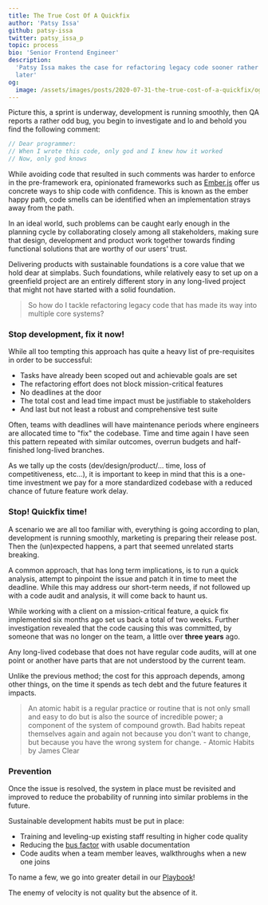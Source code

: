 ```yaml
---
title: The True Cost Of A Quickfix
author: 'Patsy Issa'
github: patsy-issa
twitter: patsy_issa_p
topic: process
bio: 'Senior Frontend Engineer'
description:
  'Patsy Issa makes the case for refactoring legacy code sooner rather than
  later'
og:
  image: /assets/images/posts/2020-07-31-the-true-cost-of-a-quickfix/og-image.png
---
```


Picture this, a sprint is underway, development is running smoothly, then QA
reports a rather odd bug, you begin to investigate and lo and behold you
find the following comment:

```javascript
// Dear programmer:
// When I wrote this code, only god and I knew how it worked
// Now, only god knows
```

<!--break-->

While avoiding code that resulted in such comments was harder to enforce in the
pre-framework era, opinionated frameworks such as
[Ember.js](https://emberjs.com/) offer us concrete ways to ship code with
confidence. This is known as the ember happy path, code smells can be identified
when an implementation strays away from the path.

In an ideal world, such problems can be caught early enough in the planning
cycle by collaborating closely among all stakeholders, making sure that design,
development and product work together towards finding functional solutions that
are worthy of our users' trust.

Delivering products with sustainable foundations is a core value that we hold
dear at simplabs. Such foundations, while relatively easy to set up on a
greenfield project are an entirely different story in any long-lived project
that might not have started with a solid foundation.

> So how do I tackle refactoring legacy code that has made its way into multiple
> core systems?

### Stop development, fix it now!

While all too tempting this approach has quite a heavy list of pre-requisites in
order to be successful:

- Tasks have already been scoped out and achievable goals are set
- The refactoring effort does not block mission-critical features
- No deadlines at the door
- The total cost and lead time impact must be justifiable to stakeholders
- And last but not least a robust and comprehensive test suite

Often, teams with deadlines will have maintenance periods where engineers are
allocated time to "fix" the codebase. Time and time again I have seen this
pattern repeated with similar outcomes, overrun budgets and half-finished
long-lived branches.

As we tally up the costs (dev/design/product/... time, loss of competitiveness,
etc...), it is important to keep in mind that this is a one-time investment we
pay for a more standardized codebase with a reduced chance of future feature
work delay.

### Stop! Quickfix time!

A scenario we are all too familiar with, everything is going according to plan,
development is running smoothly, marketing is preparing their release post. Then
the (un)expected happens, a part that seemed unrelated starts breaking.

A common approach, that has long term implications, is to run a quick analysis,
attempt to pinpoint the issue and patch it in time to meet the deadline. While
this may address our short-term needs, if not followed up with a code audit and
analysis, it will come back to haunt us.

While working with a client on a mission-critical feature, a quick fix
implemented six months ago set us back a total of two weeks. Further
investigation revealed that the code causing this was committed, by someone that
was no longer on the team, a little over **three years** ago.

Any long-lived codebase that does not have regular code audits, will at one
point or another have parts that are not understood by the current team.

Unlike the previous method; the cost for this approach depends, among other
things, on the time it spends as tech debt and the future features it impacts.

> An atomic habit is a regular practice or routine that is not only small and
> easy to do but is also the source of incredible power; a component of the
> system of compound growth. Bad habits repeat themselves again and again not
> because you don't want to change, but because you have the wrong system for
> change. - Atomic Habits by James Clear

### Prevention

Once the issue is resolved, the system in place must be revisited and improved
to reduce the probability of running into similar problems in the future.

Sustainable development habits must be put in place:

- Training and leveling-up existing staff resulting in higher code quality
- Reducing the
  [bus factor](https://en.wikipedia.org/wiki/Bus_factor#:~:text=The%20bus%20factor%20is%20a,truck%20number%2C%20or%20lorry%20factor.)
  with usable documentation
- Code audits when a team member leaves, walkthroughs when a new one joins

To name a few, we go into greater detail in our
[Playbook](https://simplabs.com/playbook/)!

The enemy of velocity is not quality but the absence of it.
